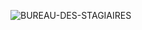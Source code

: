 ![BUREAU-DES-STAGIAIRES](https://github.com/user-attachments/assets/a0317462-f427-4fec-83d1-77819d403075)

